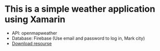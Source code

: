 # This is a simple weather application using Xamarin
- API: openmapweather
- Database: Firebase (Use email and password to log in, Mark city)
- [Download resourse](https://github.com/ZhangPluto/xamarinWeatherApplication.git)
